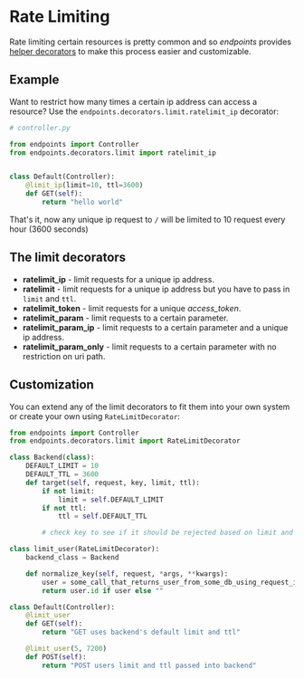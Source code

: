 # Rate Limiting

Rate limiting certain resources is pretty common and so _endpoints_ provides [helper decorators](https://github.com/firstopinion/endpoints/blob/master/endpoints/decorators/limit.py) to make this process easier and customizable.


## Example

Want to restrict how many times a certain ip address can access a resource? Use the `endpoints.decorators.limit.ratelimit_ip` decorator:

```python
# controller.py

from endpoints import Controller
from endpoints.decorators.limit import ratelimit_ip


class Default(Controller):
    @limit_ip(limit=10, ttl=3600)
    def GET(self):
        return "hello world"
```

That's it, now any unique ip request to `/` will be limited to 10 request every hour (3600 seconds)


## The limit decorators

* **ratelimit_ip** - limit requests for a unique ip address.
* **ratelimit** - limit requests for a unique ip address but you have to pass in `limit` and `ttl`.
* **ratelimit_token** - limit requests for a unique _access_token_.
* **ratelimit_param** - limit requests to a certain parameter.
* **ratelimit_param_ip** - limit requests to a certain parameter and a unique ip address.
* **ratelimit_param_only** - limit requests to a certain parameter with no restriction on uri path.


## Customization

You can extend any of the limit decorators to fit them into your own system or create your own using `RateLimitDecorator`:

```python
from endpoints import Controller
from endpoints.decorators.limit import RateLimitDecorator

class Backend(class):
    DEFAULT_LIMIT = 10
    DEFAULT_TTL = 3600
    def target(self, request, key, limit, ttl):
        if not limit:
            limit = self.DEFAULT_LIMIT
        if not ttl:
            ttl = self.DEFAULT_TTL

        # check key to see if it should be rejected based on limit and ttl

class limit_user(RateLimitDecorator):
    backend_class = Backend

    def normalize_key(self, request, *args, **kwargs):
        user = some_call_that_returns_user_from_some_db_using_request_info(request)
        return user.id if user else ""

class Default(Controller):
    @limit_user
    def GET(self):
        return "GET uses backend's default limit and ttl"

    @limit_user(5, 7200)
    def POST(self):
        return "POST users limit and ttl passed into backend"
```

